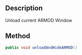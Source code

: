 ## Description

Unload current ARMOD Window

## Method

```java
public void unloadAndHideARMOD()
```
